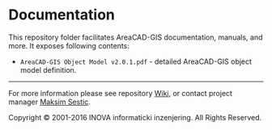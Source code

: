 ﻿# Documentation

This repository folder facilitates AreaCAD-GIS documentation, manuals, and more. It exposes following contents:

* `AreaCAD-GIS Object Model v2.0.1.pdf` - detailed AreaCAD-GIS object model definition.

---
For more information please see repository [Wiki](https://github.com/geo-inova/acg/wiki), or contact project manager [Maksim Sestic](https://github.com/SesticM).

Copyright © 2001-2016 INOVA informaticki inzenjering. All Rights Reserved. 

